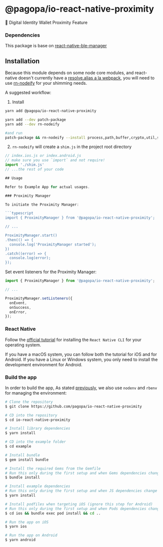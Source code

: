 # @pagopa/io-react-native-proximity

📲 Digital Identity Wallet Proximity Feature

### Dependencies

This package is base on [react-native-ble-manager](https://github.com/innoveit/react-native-ble-manager)

## Installation

Because this module depends on some node core modules, and react-native doesn't currently have a [resolve.alias a la webpack](https://productpains.com/post/react-native/packager-support-resolvealias-ala-webpack), you will need to use [rn-nodeify](https://github.com/tradle/rn-nodeify) for your shimming needs.

A suggested workflow:

1. Install

```sh
yarn add @pagopa/io-react-native-proximity

yarn add --dev patch-package
yarn add --dev rn-nodeify

#and run
patch-package && rn-nodeify --install process,path,buffer,crypto,util,stream,constants,events,url,fs
```

2. `rn-nodeify` will create a `shim.js` in the project root directory

  ```js
  // index.ios.js or index.android.js
  // make sure you use `import` and not require!
  import './shim.js'
  // ...the rest of your code

## Usage

Refer to Example App for actual usages.

### Proximity Manager

To initiate the Proximity Manager:

```typescript
import { ProximityManager } from '@pagopa/io-react-native-proximity';

// ...

ProximityManager.start()
  .then(() => {
    console.log('ProximityManager started');
  })
  .catch((error) => {
    console.log(error);
  });
```

Set event listeners for the Proximity Manager:

```typescript
import { ProximityManager } from '@pagopa/io-react-native-proximity';

// ...

ProximityManager.setListeners({
  onEvent,
  onSuccess,
  onError,
});
```

### React Native

Follow the [official tutorial](https://reactnative.dev/docs/environment-setup?guide=native) for installing the `React Native CLI` for your operating system.

If you have a macOS system, you can follow both the tutorial for iOS and for Android. If you have a Linux or Windows system, you only need to install the development environment for Android.

### Build the app

In order to build the app,
As stated [previously](#nodejs-and-ruby), we also use `nodenv` and `rbenv` for managing the environment:

```bash
# Clone the repository
$ git clone https://github.com/pagopa/io-react-native-proximity

# CD into the repository
$ cd io-react-native-proximity

# Install library dependencies
$ yarn install

# CD into the example folder
$ cd example

# Install bundle
$ gem install bundle

# Install the required Gems from the Gemfile
# Run this only during the first setup and when Gems dependencies change
$ bundle install

# Install example dependencies
# Run this only during the first setup and when JS dependencies change
$ yarn install

# Install podfiles when targeting iOS (ignore this step for Android)
# Run this only during the first setup and when Pods dependencies change
$ cd ios && bundle exec pod install && cd ..

# Run the app on iOS
$ yarn ios

# Run the app on Android
$ yarn android
```
